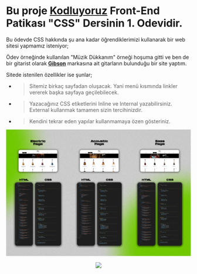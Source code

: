 # Bu proje [Kodluyoruz](https://kodluyoruz.org) Front-End Patikası "CSS" Dersinin 1. Odevidir.

Bu ödevde CSS hakkında şu ana kadar öğrendiklerimizi kullanarak bir web sitesi yapmamız isteniyor;

Ödev örneğinde kullanılan "Müzik Dükkanım" örneği hoşuma gitti ve ben de bir gitarist olarak [**Gibson**](https://gibson.com) markasına ait gitarların bulunduğu bir site  yaptım.

Sitede istenilen özellikler ise şunlar;

- >Sitemiz birkaç sayfadan oluşacak. Yani menü kısmında linkler vererek başka sayfaya geçilebilecek. 
- >Yazacağınız CSS etiketlerini Inline ve Internal yazabilirsiniz. External kullanmak tamamen sizin tercihinizdir.
- >Kendini tekrar eden yapılar kullanmamaya özen gösteriniz.

![](img/readmeimg/CSS_Odev_1.png)

<div align="center"><img src="img/readmeimg/cssodev2.gif" /></div>